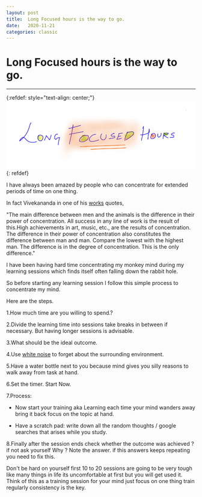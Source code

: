 ```yaml
---
layout: post
title:  Long Focused hours is the way to go.
date:   2020-11-21
categories: classic
---
```


# Long Focused hours is the way to go.
--- 

{:refdef: style="text-align: center;"}
![Long Focused Hours](/assets/img/blog/2020/longfocusedhours.png)
{: refdef}


I have always been amazed by people who can concentrate for extended periods of time on one thing.

In fact Vivekananda  in one of his [works](https://en.wikisource.org/wiki/The_Complete_Works_of_Swami_Vivekananda/Volume_6/Lectures_and_Discourses/Concentration_and_Breathing) quotes,

"The main difference between men and the animals is the difference in their power of concentration. All success in any line of work is the result of this.High achievements in art, music, etc., are the results of concentration. The difference in  their  power of concentration also  constitutes the difference between man and man. Compare the lowest with the highest man. The difference is in the degree of concentration. This is the only difference."

I  have been having hard time concentrating my monkey mind during my learning sessions which finds itself often falling down the rabbit hole.

So before starting any learning session I follow this simple process to concentrate my mind.

Here are the steps.

1.How much time are you willing  to  spend.?

2.Divide the learning time into sessions take breaks in between if necessary. But having longer sessions is  advisable.

3.What should be the ideal outcome.

4.Use [white noise](https://www.youtube.com/watch?v=4Yybz_FmXdU) to forget about the surrounding environment.

5.Have a water bottle next to you because mind gives you silly reasons to walk away from task at hand.

6.Set the timer. Start Now.

7.Process:
 * Now start your training aka Learning each time your mind wanders away bring it back focus on the topic at hand.

 * Have a scratch pad: write down all the random thoughts / google searches that arises while you study.


8.Finally after the session ends check  whether  the outcome  was achieved  ? if not ask yourself Why ? Note the answer. if this answers keeps repeating you need to fix this.

Don't be hard on yourself first 10 to 20 sessions  are going to be  very tough like many things in life its uncomfortable at first but you will get used it. Think of this as a training session for your mind just focus on one thing train regularly consistency is the key.